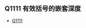 ## Q1111 有效括号的嵌套深度
* [Q1111](https://leetcode-cn.com/problems/maximum-nesting-depth-of-two-valid-parentheses-strings/)
